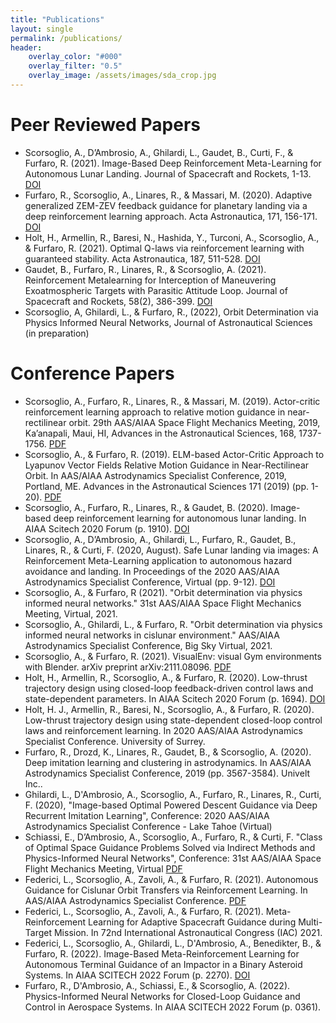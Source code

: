 ```yaml
---
title: "Publications"
layout: single
permalink: /publications/
header:
    overlay_color: "#000"
    overlay_filter: "0.5"
    overlay_image: /assets/images/sda_crop.jpg
---
```


# Peer Reviewed Papers


* Scorsoglio, A., D’Ambrosio, A., Ghilardi, L., Gaudet, B., Curti, F., & Furfaro, R. (2021). Image-Based Deep Reinforcement Meta-Learning for Autonomous Lunar Landing. Journal of Spacecraft and Rockets, 1-13. [DOI](https://doi.org/10.2514/1.a35072)
* Furfaro, R., Scorsoglio, A., Linares, R., & Massari, M. (2020). Adaptive generalized ZEM-ZEV feedback guidance for planetary landing via a deep reinforcement learning approach. Acta Astronautica, 171, 156-171. [DOI](http://dx.doi.org/10.1016/j.actaastro.2020.02.051)
* Holt, H., Armellin, R., Baresi, N., Hashida, Y., Turconi, A., Scorsoglio, A., & Furfaro, R. (2021). Optimal Q-laws via reinforcement learning with guaranteed stability. Acta Astronautica, 187, 511-528. [DOI](https://doi.org/10.1016/j.actaastro.2021.07.010)
* Gaudet, B., Furfaro, R., Linares, R., & Scorsoglio, A. (2021). Reinforcement Metalearning for Interception of Maneuvering Exoatmospheric Targets with Parasitic Attitude Loop. Journal of Spacecraft and Rockets, 58(2), 386-399. [DOI](https://doi.org/10.2514/1.A34841)
* Scorsoglio, A, Ghilardi, L., & Furfaro, R., (2022), Orbit Determination via Physics Informed Neural Networks, Journal of Astronautical Sciences (in preparation) 

# Conference Papers

* Scorsoglio, A., Furfaro, R., Linares, R., & Massari, M. (2019). Actor-critic reinforcement learning approach to relative motion guidance in near-rectilinear orbit. 29th AAS/AIAA Space Flight Mechanics Meeting, 2019, Ka’anapali, Maui, HI, Advances in the Astronautical Sciences, 168, 1737-1756. [PDF](https://www.researchgate.net/profile/Richard-Linares/publication/331147324_Actor-Critic_Reinforcement_Learning_Approach_to_Relative_Motion_Guidance_in_Near-Rectilinear_Orbit/links/5c67667ba6fdcc404eb453bd/Actor-Critic-Reinforcement-Learning-Approach-to-Relative-Motion-Guidance-in-Near-Rectilinear-Orbit.pdf)
* Scorsoglio, A., & Furfaro, R. (2019). ELM-based Actor-Critic Approach to Lyapunov Vector Fields Relative Motion Guidance in Near-Rectilinear Orbit. In AAS/AIAA Astrodynamics Specialist Conference, 2019, Portland, ME. Advances in the Astronautical Sciences 171 (2019) (pp. 1-20). [PDF](https://www.researchgate.net/profile/Andrea-Scorsoglio/publication/340682520_ELM-based_Actor-Critic_Approach_to_Lyapunov_Vector_Fields_Relative_Motion_Guidance_in_Near-Rectilinear_Orbits/links/5e98fa43a6fdcca789200dca/ELM-based-Actor-Critic-Approach-to-Lyapunov-Vector-Fields-Relative-Motion-Guidance-in-Near-Rectilinear-Orbits.pdf)
* Scorsoglio, A., Furfaro, R., Linares, R., & Gaudet, B. (2020). Image-based deep reinforcement learning for autonomous lunar landing. In AIAA Scitech 2020 Forum (p. 1910). [DOI](http://dx.doi.org/10.2514/6.2020-1910)
* Scorsoglio, A., D’Ambrosio, A., Ghilardi, L., Furfaro, R., Gaudet, B., Linares, R., & Curti, F. (2020, August). Safe Lunar landing via images: A Reinforcement Meta-Learning application to autonomous hazard avoidance and landing. In Proceedings of the 2020 AAS/AIAA Astrodynamics Specialist Conference, Virtual (pp. 9-12). [DOI](https://www.researchgate.net/profile/Andrea-Scorsoglio/publication/343650361_Safe_lunar_landing_via_images_a_reinforcement_meta-learning_application_to_autonomous_hazard_avoidance_and_landing/links/60b94f15a6fdcc22ead3c19b/Safe-lunar-landing-via-images-a-reinforcement-meta-learning-application-to-autonomous-hazard-avoidance-and-landing.pdf)
* Scorsoglio, A., & Furfaro, R (2021). "Orbit determination via physics informed neural networks." 31st AAS/AIAA Space Flight Mechanics Meeting, Virtual, 2021.
* Scorsoglio, A., Ghilardi, L., & Furfaro, R. "Orbit determination via physics informed neural networks in cislunar environment." AAS/AIAA Astrodynamics Specialist Conference, Big Sky Virtual, 2021.
* Scorsoglio, A., & Furfaro, R. (2021). VisualEnv: visual Gym environments with Blender. arXiv preprint arXiv:2111.08096. [PDF](https://arxiv.org/pdf/2111.08096.pdf) 
* Holt, H., Armellin, R., Scorsoglio, A., & Furfaro, R. (2020). Low-thrust trajectory design using closed-loop feedback-driven control laws and state-dependent parameters. In AIAA Scitech 2020 Forum (p. 1694). [DOI](https://doi.org/10.2514/6.2020-1694) 
* Holt, H. J., Armellin, R., Baresi, N., Scorsoglio, A., & Furfaro, R. (2020). Low-thrust trajectory design using state-dependent closed-loop control laws and reinforcement learning. In 2020 AAS/AIAA Astrodynamics Specialist Conference. University of Surrey.
* Furfaro, R., Drozd, K., Linares, R., Gaudet, B., & Scorsoglio, A. (2020). Deep imitation learning and clustering in astrodynamics. In AAS/AIAA Astrodynamics Specialist Conference, 2019 (pp. 3567-3584). Univelt Inc..
* Ghilardi, L., D'Ambrosio, A., Scorsoglio, A., Furfaro, R., Linares, R., Curti, F. (2020), "Image-based Optimal Powered Descent Guidance via Deep Recurrent Imitation Learning", Conference: 2020 AAS/AIAA Astrodynamics Specialist Conference - Lake Tahoe (Virtual)
* Schiassi, E., D’Ambrosio, A., Scorsoglio, A., Furfaro, R., & Curti, F. "Class of Optimal Space Guidance Problems Solved via Indirect Methods and Physics-Informed Neural Networks", Conference: 31st AAS/AIAA Space Flight Mechanics Meeting, Virtual [PDF](https://www.researchgate.net/profile/Andrea-Dambrosio-4/publication/349044025_Class_of_Optimal_Space_Guidance_Problems_solved_via_Indirect_Methods_and_Physics-Informed_Neural_Networks/links/602c1107299bf1cc26cf24b1/Class-of-Optimal-Space-Guidance-Problems-solved-via-Indirect-Methods-and-Physics-Informed-Neural-Networks.pdf)
* Federici, L., Scorsoglio, A., Zavoli, A., & Furfaro, R. (2021). Autonomous Guidance for Cislunar Orbit Transfers via Reinforcement Learning. In AAS/AIAA Astrodynamics Specialist Conference. [PDF](https://www.researchgate.net/profile/Lorenzo-Federici/publication/353828924_Autonomous_Guidance_for_Cislunar_Orbit_Transfers_via_Reinforcement_Learning/links/612a31bf0360302a00618551/Autonomous-Guidance-for-Cislunar-Orbit-Transfers-via-Reinforcement-Learning.pdf)
* Federici, L., Scorsoglio, A., Zavoli, A., & Furfaro, R. (2021). Meta-Reinforcement Learning for Adaptive Spacecraft Guidance during Multi-Target Mission. In 72nd International Astronautical Congress (IAC) 2021.
* Federici, L., Scorsoglio, A., Ghilardi, L., D'Ambrosio, A., Benedikter, B., & Furfaro, R. (2022). Image-Based Meta-Reinforcement Learning for Autonomous Terminal Guidance of an Impactor in a Binary Asteroid Systems. In AIAA SCITECH 2022 Forum (p. 2270). [DOI](https://doi.org/10.2514/6.2022-2270)
* Furfaro, R., D'Ambrosio, A., Schiassi, E., & Scorsoglio, A. (2022). Physics-Informed Neural Networks for Closed-Loop Guidance and Control in Aerospace Systems. In AIAA SCITECH 2022 Forum (p. 0361).
